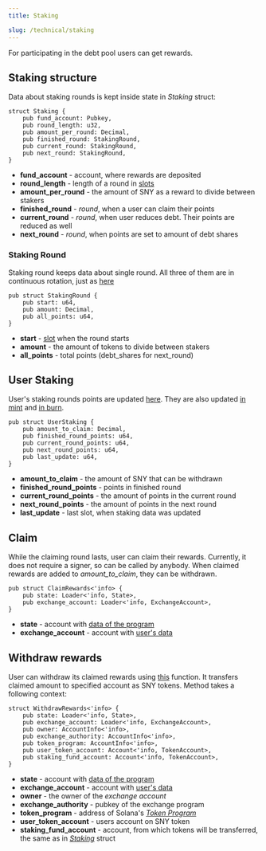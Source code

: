 ```yaml
---
title: Staking

slug: /technical/staking
---
```


For participating in the debt pool users can get rewards.

## Staking structure

Data about staking rounds is kept inside state in _Staking_ struct:

    struct Staking {
        pub fund_account: Pubkey,
        pub round_length: u32,
        pub amount_per_round: Decimal,
        pub finished_round: StakingRound,
        pub current_round: StakingRound,
        pub next_round: StakingRound,
    }

- **fund_account** - account, where rewards are deposited
- **round_length** - length of a round in [slots](https://docs.solana.com/terminology#slot)
- **amount_per_round** - the amount of SNY as a reward to divide between stakers
- **finished_round** - _round_, when a user can claim their points
- **current_round** - _round_, when user reduces debt. Their points are reduced as well
- **next_round** - _round_, when points are set to amount of debt shares

### Staking Round

Staking round keeps data about single round. All three of them are in continuous rotation, just as [here](https://github.com/Synthetify/synthetify-protocol/blob/8bd95bc1f4f31f8e774b2b02d1866abbe35404a5/programs/exchange/src/utils.rs#L35-L125)

    pub struct StakingRound {
        pub start: u64,
        pub amount: Decimal,
        pub all_points: u64,
    }

- **start** - [slot](https://docs.solana.com/terminology#slot) when the round starts
- **amount** - the amount of tokens to divide between stakers
- **all_points** - total points (debt_shares for next_round)

## User Staking

User's staking rounds points are updated [here](https://github.com/Synthetify/synthetify-protocol/blob/8bd95bc1f4f31f8e774b2b02d1866abbe35404a5/programs/exchange/src/utils.rs#L126-L145). They are also updated [in mint](https://github.com/Synthetify/synthetify-protocol/blob/8bd95bc1f4f31f8e774b2b02d1866abbe35404a5/programs/exchange/src/lib.rs#L349-L350) and [in burn](https://github.com/Synthetify/synthetify-protocol/blob/8bd95bc1f4f31f8e774b2b02d1866abbe35404a5/programs/exchange/src/lib.rs#L660-L685).

    pub struct UserStaking {
        pub amount_to_claim: Decimal,
        pub finished_round_points: u64,
        pub current_round_points: u64,
        pub next_round_points: u64,
        pub last_update: u64,
    }

- **amount_to_claim** - the amount of SNY that can be withdrawn
- **finished_round_points** - points in finished round
- **current_round_points** - the amount of points in the current round
- **next_round_points** - the amount of points in the next round
- **last_update** - last slot, when staking data was updated

## Claim

While the claiming round lasts, user can claim their rewards. Currently, it does not require a signer, so can be called by anybody. When claimed rewards are added to _amount_to_claim_, they can be withdrawn.

    pub struct ClaimRewards<'info> {
        pub state: Loader<'info, State>,
        pub exchange_account: Loader<'info, ExchangeAccount>,
    }

- **state** - account with [data of the program](/docs/technical/state)
- **exchange_account** - account with [user's data](/docs/technical/account#structure-of-account)

## Withdraw rewards

User can withdraw its claimed rewards using [this](https://github.com/Synthetify/synthetify-protocol/blob/8bd95bc1f4f31f8e774b2b02d1866abbe35404a5/programs/exchange/src/lib.rs#L1010-L1045) function. It transfers claimed amount to specified account as SNY tokens. Method takes a following context:

    struct WithdrawRewards<'info> {
        pub state: Loader<'info, State>,
        pub exchange_account: Loader<'info, ExchangeAccount>,
        pub owner: AccountInfo<'info>,
        pub exchange_authority: AccountInfo<'info>,
        pub token_program: AccountInfo<'info>,
        pub user_token_account: Account<'info, TokenAccount>,
        pub staking_fund_account: Account<'info, TokenAccount>,
    }

- **state** - account with [data of the program](/docs/technical/state)
- **exchange_account** - account with [user's data](/docs/technical/account#structure-of-account)
- **owner** - the owner of the _exchange account_
- **exchange_authority** - pubkey of the exchange program
- **token_program** - address of Solana's [_Token Program_](https://spl.solana.com/token)
- **user_token_account** - users account on SNY token
- **staking_fund_account** - account, from which tokens will be transferred, the same as in [_Staking_](/docs/technical/staking#staking-structure) struct
